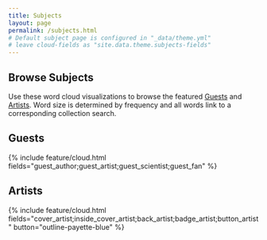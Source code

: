 ```yaml
---
title: Subjects
layout: page
permalink: /subjects.html
# Default subject page is configured in "_data/theme.yml"
# leave cloud-fields as "site.data.theme.subjects-fields"
---
```


## Browse Subjects

Use these word cloud visualizations to browse the featured [Guests](#guests) and [Artists](#artists).
Word size is determined by frequency and all words link to a corresponding collection search.

## Guests

{% include feature/cloud.html fields="guest_author;guest_artist;guest_scientist;guest_fan" %}

## Artists

{% include feature/cloud.html fields="cover_artist;inside_cover_artist;back_artist;badge_artist;button_artist" button="outline-payette-blue" %}

